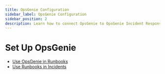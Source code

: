 ```yaml
---
title: OpsGenie Configuration
sidebar_label: OpsGenie Configuration
sidebar_position: 2
description: Learn how to connect OpsGenie to OpsGenie Incident Response.
---
```


# Set Up OpsGenie

- [Use OpsGenie in Runbooks](#)
- [Use Runbooks in Incidents](#)
